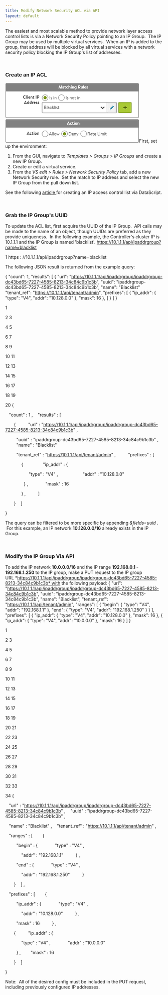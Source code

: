 ```yaml
---
title: Modify Network Security ACL via API
layout: default
---
```

The easiest and most scalable method to provide network layer access control lists is via a Network Security Policy pointing to an IP Group.  The IP Group may be used by multiple virtual services.  When an IP is added to the group, that address will be blocked by all virtual services with a network security policy blocking the IP Group's list of addresses.

 

### Create an IP ACL

<img src="img/ACL2.png" alt="ACL2" width="427" height="189">First, set up the environment:

1. From the GUI, navigate to *Templates > Groups > IP Groups* and create a new IP Group.
1. Create or edit a virtual service.
1. From the *VS edit > Rules > Network Security Policy* tab, add a new Network Security rule.  Set the match to IP address and select the new IP Group from the pull down list.

See the following <a href="/2015/11/29/block-an-ip-address-from-a-virtual-service/">article </a>for creating an IP access control list via DataScript.

 

### Grab the IP Group's UUID

To update the ACL list, first acquire the UUID of the IP Group.  API calls may be made to the name of an object, though UUIDs are preferred as they provide uniqueness.  In the following example, the Controller's cluster IP is 10.1.1.1 and the IP Group is named 'blacklist'.
https://10.1.1.1/api/ipaddrgroup?name=blacklist

1 https : //10.1.1.1/api/ipaddrgroup?name=blacklist

The following JSON result is returned from the example query:

{ "count": 1, "results": [ { "url": "https://10.1.1.1/api/ipaddrgroup/ipaddrgroup-dc43bd65-7227-4585-8213-34c84c9b1c3b", "uuid": "ipaddrgroup-dc43bd65-7227-4585-8213-34c84c9b1c3b", "name": "Blacklist" "tenant_ref": "https://10.1.1.1/api/tenant/admin", "prefixes": [ { "ip_addr": { "type": "V4", "addr": "10.128.0.0" }, "mask": 16 }, ] } ] }

1

2
3

4
5

6
7

8
9

10
11

12
13

14
15

16
17

18
19

20 {

   "count" :  1 ,
   "results" :  [

       {
         "url" :  "https://10.1.1.1/api/ipaddrgroup/ipaddrgroup-dc43bd65-7227-4585-8213-34c84c9b1c3b" ,

         "uuid" :  "ipaddrgroup-dc43bd65-7227-4585-8213-34c84c9b1c3b" ,
         "name" :  "Blacklist"

         "tenant_ref" :  "https://10.1.1.1/api/tenant/admin" ,
         "prefixes" :  [

             {
               "ip_addr" :  {

                   "type" :  "V4" ,
                   "addr" :  "10.128.0.0"

               } ,
             "mask" :  16

             } ,
         ]

       }
   ]

}

The query can be filtered to be more specific by appending *&fields=uuid* .  For this example, an IP network **10.128.0.0/16** already exists in the IP Group.

 

### Modify the IP Group Via API

To add the IP network **10.0.0.0/16** and the IP range **192.168.0.1 - 192.168.1.250** to the IP group, make a PUT request to the IP group URL *https://10.1.1.1/api/ipaddrgroup/ipaddrgroup-dc43bd65-7227-4585-8213-34c84c9b1c3b* with the following payload:
{ "url": "https://10.1.1.1/api/ipaddrgroup/ipaddrgroup-dc43bd65-7227-4585-8213-34c84c9b1c3b", "uuid": "ipaddrgroup-dc43bd65-7227-4585-8213-34c84c9b1c3b", "name": "Blacklist", "tenant_ref": "https://10.1.1.1/api/tenant/admin", "ranges": [ { "begin": { "type": "V4", "addr": "192.168.1.1" }, "end": { "type": "V4", "addr": "192.168.1.250" } } ], "prefixes": [ { "ip_addr": { "type": "V4", "addr": "10.128.0.0" }, "mask": 16 }, { "ip_addr": { "type": "V4", "addr": "10.0.0.0" }, "mask": 16 } ] }

1

2
3

4
5

6
7

8
9

10
11

12
13

14
15

16
17

18
19

20
21

22
23

24
25

26
27

28
29

30
31

32
33

34 {

   "url" :  "https://10.1.1.1/api/ipaddrgroup/ipaddrgroup-dc43bd65-7227-4585-8213-34c84c9b1c3b" ,
   "uuid" :  "ipaddrgroup-dc43bd65-7227-4585-8213-34c84c9b1c3b" ,

   "name" :  "Blacklist" ,
   "tenant_ref" :  "https://10.1.1.1/api/tenant/admin" ,

   "ranges" :  [
       {

         "begin" :  {
             "type" :  "V4" ,

             "addr" :  "192.168.1.1"
         } ,

         "end" :  {
             "type" :  "V4" ,

             "addr" :  "192.168.1.250"
         }

       }
   ] ,

   "prefixes" :  [
       {

         "ip_addr" :  {
             "type" :  "V4" ,

             "addr" :  "10.128.0.0"
         } ,

         "mask" :  16
         } ,

       {
         "ip_addr" :  {

             "type" :  "V4" ,
             "addr" :  "10.0.0.0"

         } ,
       "mask" :  16

       }
   ]

}

Note:  All of the desired config must be included in the PUT request, including previously configured IP addresses.